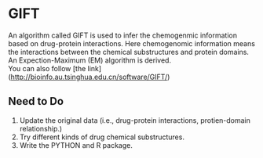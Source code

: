 GIFT
=========
An algorithm called GIFT is used to infer the chemogenmic information based on drug-protein interactions. Here chemogenomic information means the interactions between the chemical substructures and protein domains. An Expection-Maximum (EM) algorithm is derived.  
You can also follow [the link] (http://bioinfo.au.tsinghua.edu.cn/software/GIFT/)

## Need to Do
1. Update the original data (i.e., drug-protein interactions, protien-domain relationship.)
2. Try different kinds of drug chemical substructures.
3. Write the PYTHON and R package.

